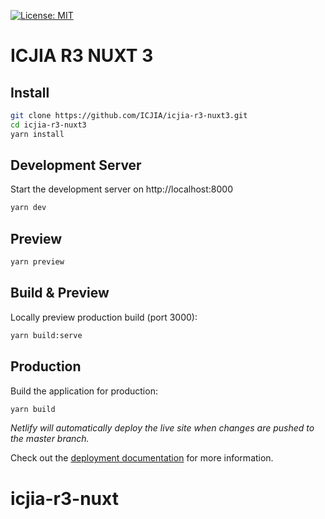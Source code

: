 [![License: MIT](https://img.shields.io/badge/License-MIT-yellow.svg)](https://opensource.org/licenses/MIT)

# ICJIA R3 NUXT 3

## Install

```bash
git clone https://github.com/ICJIA/icjia-r3-nuxt3.git
cd icjia-r3-nuxt3
yarn install

```

## Development Server

Start the development server on http://localhost:8000

```bash
yarn dev
```

## Preview

```bash
yarn preview
```

## Build & Preview

Locally preview production build (port 3000):

```bash
yarn build:serve
```

## Production

Build the application for production:

```bash
yarn build
```

_Netlify will automatically deploy the live site when changes are pushed to the master branch._

Check out the [deployment documentation](https://nuxt.com/docs/getting-started/deployment) for more information.
# icjia-r3-nuxt
